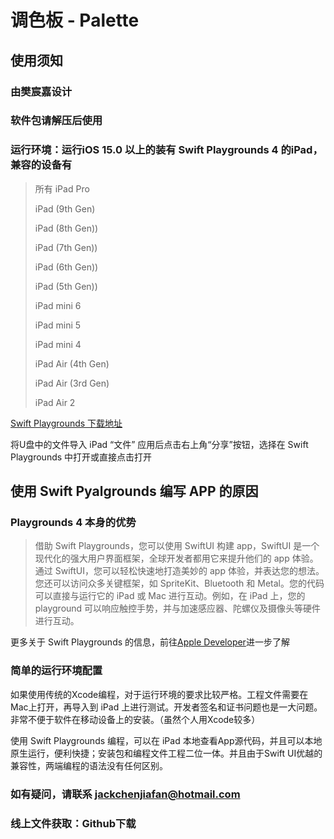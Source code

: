 # 调色板 - Palette
## 使用须知
### 由樊宸嘉设计
### 软件包请解压后使用
### 运行环境：运行iOS 15.0 以上的装有 Swift Playgrounds 4 的iPad，兼容的设备有
>所有 iPad Pro  
>
>iPad (9th Gen)  
>
>iPad (8th Gen))  
>
>iPad (7th Gen))  
>
>iPad (6th Gen))  
>
>iPad (5th Gen))  
>
>iPad mini 6  
>
>iPad mini 5  
>
>iPad mini 4  
>
>iPad Air (4th Gen)  
>
>iPad Air (3rd Gen)  
>
>iPad Air 2  

[Swift Playgrounds 下载地址](https://apps.apple.com/cn/app/swift-playgrounds/id908519492 "App Store下载")  

将U盘中的文件导入 iPad “文件” 应用后点击右上角“分享”按钮，选择在 Swift Playgrounds 中打开或直接点击打开  

## 使用 Swift Pyalgrounds 编写 APP 的原因
### Playgrounds 4 本身的优势

>借助 Swift Playgrounds，您可以使用 SwiftUI 构建 app，SwiftUI 是一个现代化的强大用户界面框架，全球开发者都用它来提升他们的 app 体验。通过 SwiftUI，您可以轻松快速地打造美妙的 app 体验，并表达您的想法。您还可以访问众多关键框架，如 SpriteKit、Bluetooth 和 Metal。您的代码可以直接与运行它的 iPad 或 Mac 进行互动。例如，在 iPad 上，您的 playground 可以响应触控手势，并与加速感应器、陀螺仪及摄像头等硬件进行互动。

更多关于 Swift Playgrounds 的信息，前往[Apple Developer](https://developer.apple.com/cn/swift-playgrounds/  "Swift Playgrounds 4介绍")进一步了解  

### 简单的运行环境配置

如果使用传统的Xcode编程，对于运行环境的要求比较严格。工程文件需要在Mac上打开，再导入到 iPad 上进行测试。开发者签名和证书问题也是一大问题。非常不便于软件在移动设备上的安装。（虽然个人用Xcode较多）    

使用 Swift Playgrounds 编程，可以在 iPad 本地查看App源代码，并且可以本地原生运行，便利快捷；安装包和编程文件工程二位一体。并且由于Swift UI优越的兼容性，两端编程的语法没有任何区别。

### 如有疑问，请联系 jackchenjiafan@hotmail.com
### 线上文件获取：Github下载
